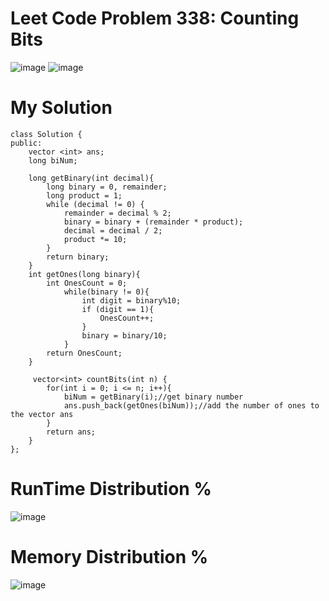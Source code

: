 # Leet Code Problem 338: Counting Bits

![image](https://user-images.githubusercontent.com/87345979/209062943-64a48e50-9749-4a62-b5bb-9d7b393e5a57.png)
![image](https://user-images.githubusercontent.com/87345979/209062977-29f0e0e0-212d-46cd-805a-15c95547ad76.png)


# My Solution
    class Solution {
    public:
        vector <int> ans; 
        long biNum;
    
        long getBinary(int decimal){
            long binary = 0, remainder;
            long product = 1;
            while (decimal != 0) {
                remainder = decimal % 2;
                binary = binary + (remainder * product);
                decimal = decimal / 2;
                product *= 10;
            }
            return binary;
        }
        int getOnes(long binary){
            int OnesCount = 0;
                while(binary != 0){
                    int digit = binary%10;
                    if (digit == 1){
                        OnesCount++;
                    }
                    binary = binary/10;
                }
            return OnesCount;
        }

         vector<int> countBits(int n) {
            for(int i = 0; i <= n; i++){
                biNum = getBinary(i);//get binary number
                ans.push_back(getOnes(biNum));//add the number of ones to the vector ans
            }
            return ans;
        }
    };
    
# RunTime Distribution %
![image](https://user-images.githubusercontent.com/87345979/209063418-183cd4d8-3c90-4745-937c-6950c8678dfd.png)

# Memory Distribution %
![image](https://user-images.githubusercontent.com/87345979/209063495-528b3490-c52b-4d4f-b994-9ff84a010952.png)

